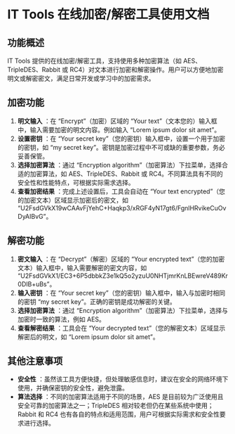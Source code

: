 # IT Tools 在线加密/解密工具使用文档

## 功能概述

IT Tools 提供的在线加密/解密工具，支持使用多种加密算法（如 AES、TripleDES、Rabbit 或 RC4）对文本进行加密和解密操作。用户可以方便地加密明文或解密密文，满足日常开发或学习中的加密需求。

## 加密功能

  1. **明文输入** ：在 “Encrypt”（加密）区域的 “Your text”（文本您的）输入框中，输入需要加密的明文内容。例如输入 “Lorem ipsum dolor sit amet”。
  2. **设置密钥** ：在 “Your secret key”（您的密钥）输入框中，设置一个用于加密的密钥，如 “my secret key”。密钥是加密过程中不可或缺的重要参数，务必妥善保管。
  3. **选择加密算法** ：通过 “Encryption algorithm”（加密算法）下拉菜单，选择合适的加密算法，如 AES、TripleDES、Rabbit 或 RC4。不同算法具有不同的安全性和性能特点，可根据实际需求选择。
  4. **查看加密结果** ：完成上述设置后，工具会自动在 “Your text encrypted”（您的加密文本）区域显示加密后的密文，如 “U2FsdGVkX19wCAAvFjYehC+Haqkp3/xRGF4yN17gt6/FgnlHRvikeCuOvDyAIBvG”。

## 解密功能

  1. **密文输入** ：在 “Decrypt”（解密）区域的 “Your encrypted text”（您的加密文本）输入框中，输入需要解密的密文内容，如 “U2FsdGVkX1/EC3+6P5dbbkZ3e1kQ5o2yzuU0NHTjmrKnLBEwreV489Kr0DIB+uBs”。
  2. **输入密钥** ：在 “Your secret key”（您的密钥）输入框中，输入与加密时相同的密钥 “my secret key”。正确的密钥是成功解密的关键。
  3. **选择加密算法** ：通过 “Encryption algorithm”（加密算法）下拉菜单，选择与加密时一致的算法，例如 AES。
  4. **查看解密结果** ：工具会在 “Your decrypted text”（您的解密文本）区域显示解密后的明文，如 “Lorem ipsum dolor sit amet”。

## 其他注意事项

  * **安全性** ：虽然该工具方便快捷，但处理敏感信息时，建议在安全的网络环境下使用，并确保密钥的安全性，避免泄露。
  * **算法选择** ：不同的加密算法适用于不同的场景，AES 是目前较为广泛使用且安全可靠的加密算法之一；TripleDES 相对较老但仍在某些系统中使用；Rabbit 和 RC4 也有各自的特点和适用范围，用户可根据实际需求和安全性要求进行选择。